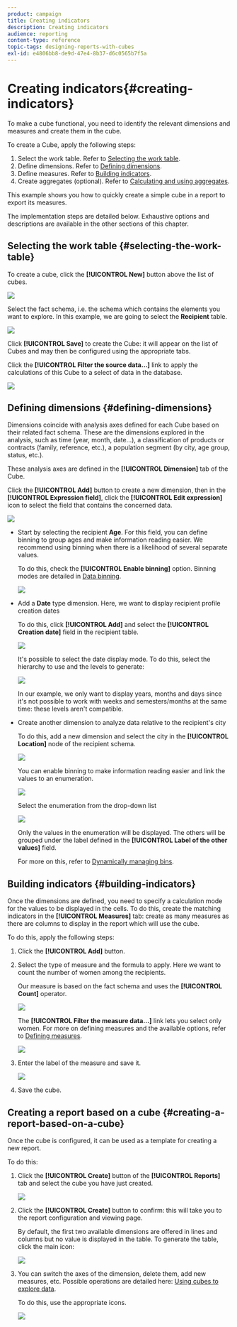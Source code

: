 ```yaml
---
product: campaign
title: Creating indicators
description: Creating indicators
audience: reporting
content-type: reference
topic-tags: designing-reports-with-cubes
exl-id: e4806bb8-de9d-47e4-8b37-d6c0565b7f5a
---
```

# Creating indicators{#creating-indicators}

To make a cube functional, you need to identify the relevant dimensions and measures and create them in the cube.

To create a Cube, apply the following steps:

1. Select the work table. Refer to [Selecting the work table](#selecting-the-work-table).
1. Define dimensions. Refer to [Defining dimensions](#defining-dimensions).
1. Define measures. Refer to [Building indicators](#building-indicators).
1. Create aggregates (optional). Refer to [Calculating and using aggregates](../../reporting/using/concepts-and-methodology.md#calculating-and-using-aggregates).

This example shows you how to quickly create a simple cube in a report to export its measures.

The implementation steps are detailed below. Exhaustive options and descriptions are available in the other sections of this chapter.

## Selecting the work table {#selecting-the-work-table}

To create a cube, click the **[!UICONTROL New]** button above the list of cubes.

![](assets/s_advuser_cube_create.png)

Select the fact schema, i.e. the schema which contains the elements you want to explore. In this example, we are going to select the **Recipient** table.

![](assets/s_advuser_cube_wz_02.png)

Click **[!UICONTROL Save]** to create the Cube: it will appear on the list of Cubes and may then be configured using the appropriate tabs.

Click the **[!UICONTROL Filter the source data...]** link to apply the calculations of this Cube to a select of data in the database.

![](assets/s_advuser_cube_wz_03.png)

## Defining dimensions {#defining-dimensions}

Dimensions coincide with analysis axes defined for each Cube based on their related fact schema. These are the dimensions explored in the analysis, such as time (year, month, date...), a classification of products or contracts (family, reference, etc.), a population segment (by city, age group, status, etc.).

These analysis axes are defined in the **[!UICONTROL Dimension]** tab of the Cube.

Click the **[!UICONTROL Add]** button to create a new dimension, then in the **[!UICONTROL Expression field]**, click the **[!UICONTROL Edit expression]** icon to select the field that contains the concerned data.

![](assets/s_advuser_cube_wz_04.png)

* Start by selecting the recipient **Age**. For this field, you can define binning to group ages and make information reading easier. We recommend using binning when there is a likelihood of several separate values.

  To do this, check the **[!UICONTROL Enable binning]** option. Binning modes are detailed in [Data binning](../../reporting/using/concepts-and-methodology.md#data-binning).

  ![](assets/s_advuser_cube_wz_05.png)

* Add a **Date** type dimension. Here, we want to display recipient profile creation dates

  To do this, click **[!UICONTROL Add]** and select the **[!UICONTROL Creation date]** field in the recipient table.

  ![](assets/s_advuser_cube_wz_06.png)

  It's possible to select the date display mode. To do this, select the hierarchy to use and the levels to generate:

  ![](assets/s_advuser_cube_wz_07.png)

  In our example, we only want to display years, months and days since it's not possible to work with weeks and semesters/months at the same time: these levels aren't compatible.

* Create another dimension to analyze data relative to the recipient's city

  To do this, add a new dimension and select the city in the **[!UICONTROL Location]** node of the recipient schema. 

  ![](assets/s_advuser_cube_wz_08.png)

  You can enable binning to make information reading easier and link the values to an enumeration.

  ![](assets/s_advuser_cube_wz_09.png)

  Select the enumeration from the drop-down list 

  ![](assets/s_advuser_cube_wz_10.png)

  Only the values in the enumeration will be displayed. The others will be grouped under the label defined in the **[!UICONTROL Label of the other values]** field.

  For more on this, refer to [Dynamically managing bins](../../reporting/using/concepts-and-methodology.md#dynamically-managing-bins).

## Building indicators {#building-indicators}

Once the dimensions are defined, you need to specify a calculation mode for the values to be displayed in the cells. To do this, create the matching indicators in the **[!UICONTROL Measures]** tab: create as many measures as there are columns to display in the report which will use the cube.

To do this, apply the following steps:

1. Click the **[!UICONTROL Add]** button.
1. Select the type of measure and the formula to apply. Here we want to count the number of women among the recipients.

   Our measure is based on the fact schema and uses the **[!UICONTROL Count]** operator.

   ![](assets/s_advuser_cube_wz_11.png)

   The **[!UICONTROL Filter the measure data...]** link lets you select only women. For more on defining measures and the available options, refer to [Defining measures](../../reporting/using/concepts-and-methodology.md#defining-measures).

   ![](assets/s_advuser_cube_wz_12.png)

1. Enter the label of the measure and save it.

   ![](assets/s_advuser_cube_wz_13.png)

1. Save the cube.

## Creating a report based on a cube {#creating-a-report-based-on-a-cube}

Once the cube is configured, it can be used as a template for creating a new report.

To do this:

1. Click the **[!UICONTROL Create]** button of the **[!UICONTROL Reports]** tab and select the cube you have just created.

   ![](assets/s_advuser_cube_wz_14.png)

1. Click the **[!UICONTROL Create]** button to confirm: this will take you to the report configuration and viewing page.

   By default, the first two available dimensions are offered in lines and columns but no value is displayed in the table. To generate the table, click the main icon:

   ![](assets/s_advuser_cube_wz_15.png)

1. You can switch the axes of the dimension, delete them, add new measures, etc. Possible operations are detailed here: [Using cubes to explore data](../../reporting/using/using-cubes-to-explore-data.md).

   To do this, use the appropriate icons.

   ![](assets/s_advuser_cube_wz_16.png)
